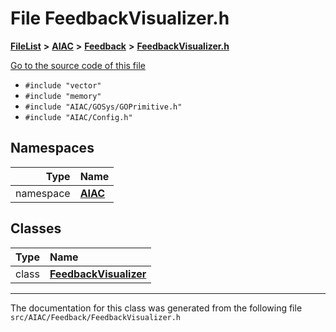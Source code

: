 

# File FeedbackVisualizer.h



[**FileList**](files.md) **>** [**AIAC**](dir_21da83368f7816722f2b707a7b03c84f.md) **>** [**Feedback**](dir_2e808e595a766fe55342199a604574e7.md) **>** [**FeedbackVisualizer.h**](FeedbackVisualizer_8h.md)

[Go to the source code of this file](FeedbackVisualizer_8h_source.md)



* `#include "vector"`
* `#include "memory"`
* `#include "AIAC/GOSys/GOPrimitive.h"`
* `#include "AIAC/Config.h"`













## Namespaces

| Type | Name |
| ---: | :--- |
| namespace | [**AIAC**](namespaceAIAC.md) <br> |


## Classes

| Type | Name |
| ---: | :--- |
| class | [**FeedbackVisualizer**](classAIAC_1_1FeedbackVisualizer.md) <br> |



















































------------------------------
The documentation for this class was generated from the following file `src/AIAC/Feedback/FeedbackVisualizer.h`


